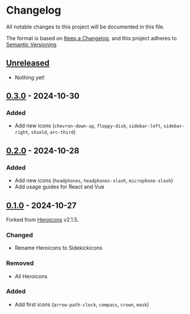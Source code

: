 # Changelog

All notable changes to this project will be documented in this file.

The format is based on [Keep a Changelog](https://keepachangelog.com/),
and this project adheres to [Semantic Versioning](https://semver.org/spec/v2.0.0.html).

## [Unreleased]

- Nothing yet!

## [0.3.0] - 2024-10-30

### Added

- Add new icons (`chevron-down-up`, `floppy-disk`, `sidebar-left`, `sidebar-right`, `shield`, `arc-third`)

## [0.2.0] - 2024-10-28

### Added

- Add new icons (`headphones`, `headphones-slash`, `microphone-slash`)
- Add usage guides for React and Vue

## [0.1.0] - 2024-10-27

Forked from [Heroicons](https://github.com/tailwindlabs/heroicons) v2.1.5.

### Changed

- Rename Heroicons to Sidekickicons

### Removed

- All Heroicons

### Added

- Add first icons (`arrow-path-clock`, `compass`, `crown`, `mask`)

[unreleased]: https://github.com/ndri/sidekickicons/compare/v0.3.0...HEAD
[0.3.0]: https://github.com/ndri/sidekickicons/compare/v0.2.0...v0.3.0
[0.2.0]: https://github.com/ndri/sidekickicons/compare/v0.1.0...v0.2.0
[0.1.0]: https://github.com/ndri/sidekickicons/releases/tag/v0.1.0
